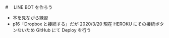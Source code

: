 #　 LINE BOT を作ろう

- 本を見ながら練習
- p16「Dropbox と接続する」だが 2020/3/20 現在 HEROKU にその接続ボタンないため GitHub にて Deploy を行う
